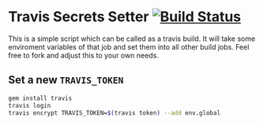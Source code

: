# Travis Secrets Setter [![Build Status](https://travis-ci.org/HackGT/travis-secrets-setter.svg?branch=master)](https://travis-ci.org/HackGT/travis-secrets-setter)

This is a simple script which can be called as a travis build.
It will take some enviroment variables of that job and set them into
all other build jobs. Feel free to fork and adjust this to your own needs.

## Set a new `TRAVIS_TOKEN`

```bash
gem install travis
travis login
travis encrypt TRAVIS_TOKEN=$(travis token) --add env.global
```
